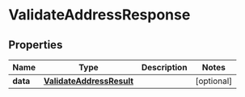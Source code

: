 

# ValidateAddressResponse


## Properties

Name | Type | Description | Notes
------------ | ------------- | ------------- | -------------
**data** | [**ValidateAddressResult**](ValidateAddressResult.md) |  |  [optional]



